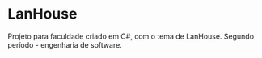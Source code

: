 # LanHouse
Projeto para faculdade criado em C#, com o tema de LanHouse.
Segundo período - engenharia de software.
